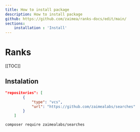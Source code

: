 ```yaml
---
title: How to install package
description: How to install package
github: https://github.com/zaimea/ranks-docs/edit/main/
sections: 
    installation : 'Install'
---
```


# Ranks

[[TOC]]

## Instalation

```json
"repositories": [
        {
            "type": "vcs",
            "url": "https://github.com/zaimealabs/searches"
        }
    ]
```

```bash
composer require zaimealabs/searches
```
